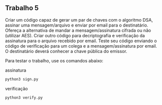 
## Trabalho 5
Criar um código capaz de gerar um par de chaves com o algoritmo DSA, assinar uma mensagem/arquivo e enviar por email para o destinatário. Ofereça a alternativa de mandar a mensagem/assinatura cifrada ou não (utilizar AES).
Criar outro código para decriptografia e verificação da assinatura para o arquivo recebido por email.
Teste seu código enviando o código de verificação para um colega e a mensagem/assinatura por email. O destinatário deverá conhecer a chave pública do emissor.

Para testar o trabalho, use os comandos abaixo:

assinatura
```bash
python3 sign.py
```
verificação
```bash
python3 verify.py
```



